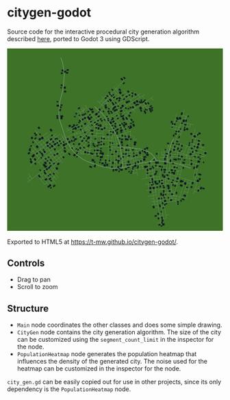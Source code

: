 # citygen-godot

Source code for the interactive procedural city generation algorithm described [here](http://tmwhere.com/city_generation.html), ported to Godot 3 using GDScript.

![Screenshot](screen.png)

Exported to HTML5 at https://t-mw.github.io/citygen-godot/.

## Controls

- Drag to pan
- Scroll to zoom

## Structure

- `Main` node coordinates the other classes and does some simple drawing.
- `CityGen` node contains the city generation algorithm. The size of the city can be customized using the `segment_count_limit` in the inspector for the node.
- `PopulationHeatmap` node generates the population heatmap that influences the density of the generated city. The noise used for the heatmap can be customized in the inspector for the node.

`city_gen.gd` can be easily copied out for use in other projects, since its only dependency is the `PopulationHeatmap` node.
